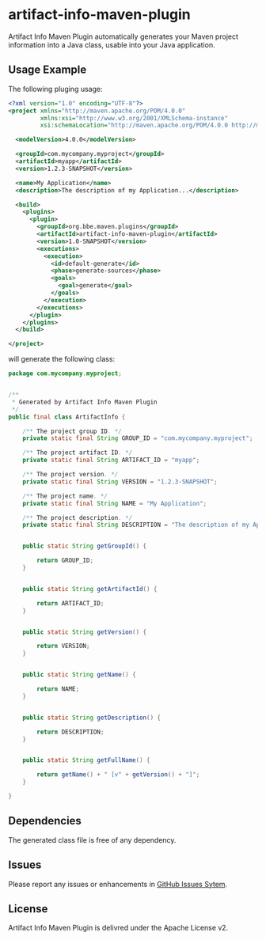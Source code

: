 # artifact-info-maven-plugin
Artifact Info Maven Plugin automatically generates your Maven project information into a Java class, usable into your Java application.

## Usage Example
The following pluging usage:
``` xml
<?xml version="1.0" encoding="UTF-8"?>
<project xmlns="http://maven.apache.org/POM/4.0.0"
         xmlns:xsi="http://www.w3.org/2001/XMLSchema-instance"
         xsi:schemaLocation="http://maven.apache.org/POM/4.0.0 http://maven.apache.org/xsd/maven-4.0.0.xsd">

  <modelVersion>4.0.0</modelVersion>

  <groupId>com.mycompany.myproject</groupId>
  <artifactId>myapp</artifactId>
  <version>1.2.3-SNAPSHOT</version>

  <name>My Application</name>
  <description>The description of my Application...</description>

  <build>
    <plugins>
      <plugin>
        <groupId>org.bbe.maven.plugins</groupId>
        <artifactId>artifact-info-maven-plugin</artifactId>
        <version>1.0-SNAPSHOT</version>
        <executions>
          <execution>
            <id>default-generate</id>
            <phase>generate-sources</phase>
            <goals>
              <goal>generate</goal>
            </goals>
          </execution>
        </executions>
      </plugin>
    </plugins>
  </build>

</project>
```

will generate the following class:
```java
package com.mycompany.myproject;


/**
 * Generated by Artifact Info Maven Plugin
 */
public final class ArtifactInfo {

    /** The project group ID. */
    private static final String GROUP_ID = "com.mycompany.myproject";

    /** The project artifact ID. */
    private static final String ARTIFACT_ID = "myapp";

    /** The project version. */
    private static final String VERSION = "1.2.3-SNAPSHOT";

    /** The project name. */
    private static final String NAME = "My Application";

    /** The project description. */
    private static final String DESCRIPTION = "The description of my Application...";


    public static String getGroupId() {

        return GROUP_ID;
    }


    public static String getArtifactId() {

        return ARTIFACT_ID;
    }


    public static String getVersion() {

        return VERSION;
    }


    public static String getName() {

        return NAME;
    }


    public static String getDescription() {

        return DESCRIPTION;
    }


    public static String getFullName() {

        return getName() + " [v" + getVersion() + "]"; 
    }

}
```

## Dependencies
The generated class file is free of any dependency.

## Issues
Please report any issues or enhancements in [GitHub Issues Sytem](https://github.com/BBE78/artifact-info-maven-plugin/issues).

## License
Artifact Info Maven Plugin is delivred under the Apache License v2.
